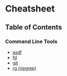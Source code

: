 # Cheatsheet

## Table of Contents

### Command Line Tools

- [asdf](CommandLineTools/asdf.md)
- [fd](CommandLineTools/fd.md)
- [git](CommandLineTools/git.md)
- [rg (ripgrep)](CommandLineTools/rg.md)
